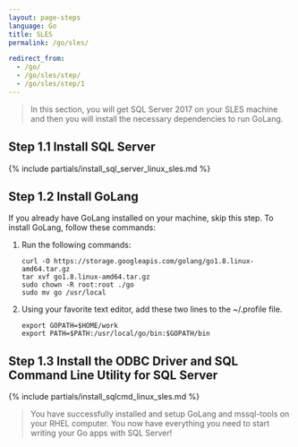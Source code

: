 ```yaml
---
layout: page-steps
language: Go
title: SLES
permalink: /go/sles/

redirect_from:
  - /go/
  - /go/sles/step/
  - /go/sles/step/1
---
```



> In this section, you will get SQL Server 2017 on your SLES machine and then you will install the necessary dependencies to run GoLang.

## Step 1.1 Install SQL Server
{% include partials/install_sql_server_linux_sles.md %}

## Step 1.2 Install GoLang

If you already have GoLang installed on your machine, skip this step. To install GoLang, follow these commands:

1. Run the following commands:

    ```terminal
    curl -O https://storage.googleapis.com/golang/go1.8.linux-amd64.tar.gz
    tar xvf go1.8.linux-amd64.tar.gz
    sudo chown -R root:root ./go
    sudo mv go /usr/local
    ```

1. Using your favorite text editor, add these two lines to the ~/.profile file.

    ```terminal
    export GOPATH=$HOME/work
    export PATH=$PATH:/usr/local/go/bin:$GOPATH/bin
    ```

## Step 1.3 Install the ODBC Driver and SQL Command Line Utility for SQL Server

{% include partials/install_sqlcmd_linux_sles.md %}

> You have successfully installed and setup GoLang and mssql-tools on your RHEL computer. You now have everything you need to start writing your Go apps with SQL Server!
